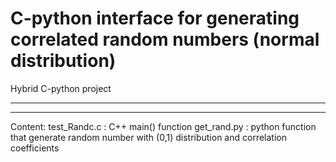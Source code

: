 # C-python interface for generating correlated random numbers (normal distribution)
Hybrid C-python project

----
----
Content:
test_Randc.c : C++ main() function 
get_rand.py  : python function that generate random number with (0,1) distribution and correlation coefficients


